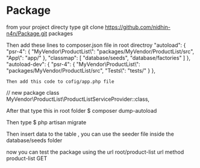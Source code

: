 # Package

from your project directy type git clone https://github.com/nidhin-n4n/Package.git packages

Then add these lines to composer.json file in root directroy 
"autoload": {
        "psr-4": {
            "MyVendor\\ProductList\\": "packages/MyVendor/ProductList/src",
            "App\\": "app/"
        },
        "classmap": [
            "database/seeds",
            "database/factories"
        ]
    },
    "autoload-dev": {
        "psr-4": {
            "MyVendor\\ProductList\\": "packages/MyVendor/ProductList/src",
            "Tests\\": "tests/"
        }
    },
    
    Then add this code to cofig/app.php file 
//  new package class
        MyVendor\ProductList\ProductListServiceProvider::class,
        
   After that type this in root folder $ composer dump-autoload
   
   Then type  $ php artisan migrate
   
   Then insert data to the table , you can use the seeder file inside the database/seeds folder 
   
   now you can test the package using the url root/product-list
   url            method
  product-list    GET
